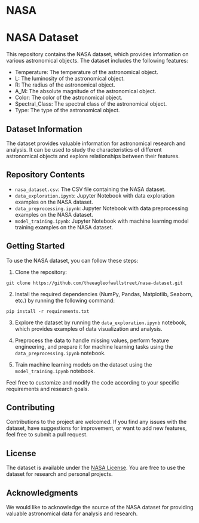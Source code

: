 # NASA
# NASA Dataset

This repository contains the NASA dataset, which provides information on various astronomical objects. The dataset includes the following features:

- Temperature: The temperature of the astronomical object.
- L: The luminosity of the astronomical object.
- R: The radius of the astronomical object.
- A_M: The absolute magnitude of the astronomical object.
- Color: The color of the astronomical object.
- Spectral_Class: The spectral class of the astronomical object.
- Type: The type of the astronomical object.

## Dataset Information

The dataset provides valuable information for astronomical research and analysis. It can be used to study the characteristics of different astronomical objects and explore relationships between their features.

## Repository Contents

- `nasa_dataset.csv`: The CSV file containing the NASA dataset.
- `data_exploration.ipynb`: Jupyter Notebook with data exploration examples on the NASA dataset.
- `data_preprocessing.ipynb`: Jupyter Notebook with data preprocessing examples on the NASA dataset.
- `model_training.ipynb`: Jupyter Notebook with machine learning model training examples on the NASA dataset.

## Getting Started

To use the NASA dataset, you can follow these steps:

1. Clone the repository:

```shell
git clone https://github.com/theeagleofwallstreet/nasa-dataset.git
```

2. Install the required dependencies (NumPy, Pandas, Matplotlib, Seaborn, etc.) by running the following command:

```shell
pip install -r requirements.txt
```

3. Explore the dataset by running the `data_exploration.ipynb` notebook, which provides examples of data visualization and analysis.

4. Preprocess the data to handle missing values, perform feature engineering, and prepare it for machine learning tasks using the `data_preprocessing.ipynb` notebook.

5. Train machine learning models on the dataset using the `model_training.ipynb` notebook.

Feel free to customize and modify the code according to your specific requirements and research goals.

## Contributing

Contributions to the project are welcomed. If you find any issues with the dataset, have suggestions for improvement, or want to add new features, feel free to submit a pull request.

## License

The dataset is available under the [NASA License](https://opensource.org/licenses/NASA). You are free to use the dataset for research and personal projects.

## Acknowledgments

We would like to acknowledge the source of the NASA dataset for providing valuable astronomical data for analysis and research.
